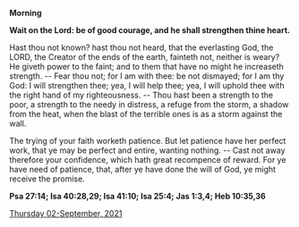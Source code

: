 **Morning**

**Wait on the Lord: be of good courage, and he shall strengthen thine heart.**
 
Hast thou not known? hast thou not heard, that the everlasting God, the LORD, the Creator of the ends of the earth, fainteth not, neither is weary? He giveth power to the faint; and to them that have no might he increaseth strength. -- Fear thou not; for I am with thee: be not dismayed; for I am thy God: I will strengthen thee; yea, I will help thee; yea, I will uphold thee with the right hand of my righteousness. -- Thou hast been a strength to the poor, a strength to the needy in distress, a refuge from the storm, a shadow from the heat, when the blast of the terrible ones is as a storm against the wall.
 
The trying of your faith worketh patience. But let patience have her perfect work, that ye may be perfect and entire, wanting nothing. -- Cast not away therefore your confidence, which hath great recompence of reward. For ye have need of patience, that, after ye have done the will of God, ye might receive the promise.  

**Psa 27:14; Isa 40:28,29; Isa 41:10; Isa 25:4; Jas 1:3,4; Heb 10:35,36**

[Thursday 02-September, 2021](https://t.me/daily_light)
